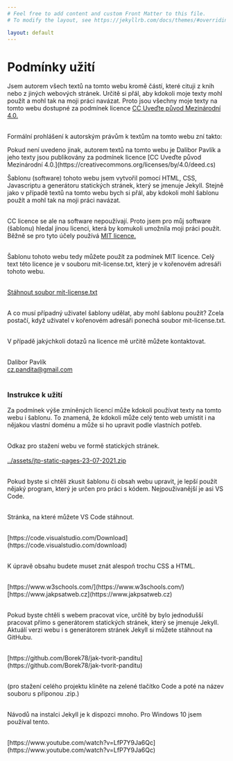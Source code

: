 ```yaml
---
# Feel free to add content and custom Front Matter to this file.
# To modify the layout, see https://jekyllrb.com/docs/themes/#overriding-theme-defaults

layout: default
---
```


# Podmínky užití

Jsem autorem všech textů na tomto webu kromě částí, které cituji z knih nebo z jiných webových stránek. Určitě si přál, aby kdokoli moje texty mohl použít a mohl tak na moji práci navázat. Proto jsou všechny moje texty na tomto webu dostupné za podmínek licence [CC Uveďte původ Mezinárodní 4.0.](https://creativecommons.org/licenses/by/4.0/deed.cs) <br><br>

Formální prohlášení k autorským právům k textům na tomto webu zní takto:

<div class="citace" markdown="1">
Pokud není uvedeno jinak, autorem textů na tomto webu je Dalibor Pavlík a jeho texty jsou publikovány za podmínek licence [CC Uveďte původ Mezinárodní 4.0.](https://creativecommons.org/licenses/by/4.0/deed.cs) 
</div>

Šablonu (software) tohoto webu jsem vytvořil pomocí HTML, CSS, Javascriptu a generátoru statických stránek, který se jmenuje Jekyll. Stejně jako v případě textů na tomto webu bych si přál, aby kdokoli mohl šablonu použít a mohl tak na moji práci navázat.<br><br>

CC licence se ale na software nepoužívají. Proto jsem pro můj software (šablonu) hledal jinou licenci, která by komukoli umožnila moji práci použít. Běžně se pro tyto účely používá [MIT licence.](https://cs.wikipedia.org/wiki/Licence_MIT)<br><br>

Šablonu tohoto webu tedy můžete použít za podmínek MIT licence.
Celý text této licence je v souboru mit-license.txt, který je v kořenovém adresáři tohoto webu.<br><br>

<a href="mit-license.txt" download>Stáhnout soubor mit-license.txt</a><br><br>

A co musí případný uživatel šablony udělat, aby mohl šablonu použít? Zcela postačí, když uživatel v kořenovém adresáři ponechá soubor mit-license.txt.
<br><br>

V případě jakýchkoli dotazů na licence mě určitě můžete kontaktovat.<br><br>

Dalibor Pavlík<br>
cz.pandita@gmail.com<br><br>

### Instrukce k užití

Za podmínek výše zmíněných licencí může kdokoli používat texty na tomto webu i šablonu. To znamená, že kdokoli může celý tento web umístit i na nějakou vlastní doménu a může si ho upravit podle vlastních potřeb.<br><br>

Odkaz pro stažení webu ve formě statických stránek.<br><br>
<a href="../assets/jtp-static-pages-23-07-2021.zip" download>../assets/jtp-static-pages-23-07-2021.zip</a><br><br>

Pokud byste si chtěli zkusit šablonu či obsah webu upravit, je lepší použít nějaký program, který je určen pro práci s kódem. Nejpouživanější je asi VS Code.<br><br>

Stránka, na které můžete VS Code stáhnout.<br><br>

<div class="do-not-break-out" markdown="1">
[https://code.visualstudio.com/Download](https://code.visualstudio.com/download)<br><br>
</div>

K úpravě obsahu budete muset znát alespoň trochu CSS a HTML.<br><br>

<div class="do-not-break-out" markdown="1">
[https://www.w3schools.com/](https://www.w3schools.com/)<br>
[https://www.jakpsatweb.cz](https://www.jakpsatweb.cz)<br><br>
</div>

Pokud byste chtěli s webem pracovat více, určitě by bylo jednodušší pracovat přímo s generátorem statických stránek, který se jmenuje Jekyll. Aktuálí verzi webu i s generátorem stránek Jekyll si můžete stáhnout na GitHubu. <br><br>

<div class="do-not-break-out" markdown="1">
[https://github.com/Borek78/jak-tvorit-panditu](https://github.com/Borek78/jak-tvorit-panditu)
</div><br>

(pro stažení celého projektu kliněte na zelené tlačítko Code a poté na název souboru s příponou .zip.)<br><br>

Návodů na instalci Jekyll je k dispozci mnoho. Pro Windows 10 jsem používal tento.<br><br>

<div class="do-not-break-out" markdown="1">
[https://www.youtube.com/watch?v=LfP7Y9Ja6Qc](https://www.youtube.com/watch?v=LfP7Y9Ja6Qc)
</div>

